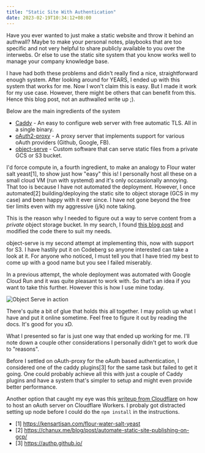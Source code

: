 ```yaml
---
title: "Static Site With Authentication"
date: 2023-02-19T10:34:12+08:00
---
```


Have you ever wanted to just make a static website and throw it behind an
authwall? Maybe to make your personal notes, playbooks that are too specific
and not very helpful to share publicly available to you over the interwebs. Or
else to use the static site system that you know works well to manage your
company knowledge base.

I have had both these problems and didn't really find a nice, straightforward
enough system. After looking around for YEARS, I ended up with this system that
works for me. Now I won't claim this is easy. But I made it work for my use
case.  However, there might be others that can benefit from this. Hence this
blog post, not an authwalled write up ;).

Below are the main ingredients of the system

- [Caddy](https://caddyserver.com/) - An easy to configure web server with free
  automatic TLS. All in a single binary.
- [oAuth2-proxy](https://github.com/oauth2-proxy/oauth2-proxy) - A proxy server
  that implements support for various oAuth providers (Github, Google, FB).
- [object-serve](https://codeberg.org/chanux/object-serve) - Custom software
  that can serve static files from a private GCS or S3 bucket.

I'd force compute in, a fourth ingredient, to make an analogy to Flour
water salt yeast[1], to show just how "easy" this is! I personally host all
these on a small cloud VM (run with systemd) and it's only occassionally
annoying. That too is because I have not automated the deployment. However,
I once automated[2] building/deploying the static site to object storage (GCS
in my case) and been happy with it ever since. I have not gone beyond the free
tier limits even with my aggressive (j/k) note taking.

This is the reason why I needed to figure out a way to serve content from
a *private* object storage bucket. In my search, I found [this blog
post](https://fale.io/blog/2018/04/12/an-http-server-to-serve-gcs-files) and
modified the code there to suit my needs.

object-serve is my second attempt at implementing this, now with support for
S3. I have hastily put it on Codeberg so anyone interested can take a look at
it. For anyone who noticed, I must tell you that I have tried my best to come
up with a good name but you see I failed miserably.

In a previous attempt, the whole deployment was automated with Google
Cloud Run and it was quite pleasant to work with. So that's an idea if you want
to take this further. However this is how I use mine today.

![Object Serve in action](/images/static-site-with-auth/object-serve-in-action.png)

There's quite a bit of glue that holds this all together. I may polish up what
I have and put it online sometime. Feel free to figure it out by reading the
docs. It's good for you xD.

What I presented so far is just one way that ended up working for me. I'll note
down a couple other considerations I personally didn't get to work due to
"reasons".

Before I settled on oAuth-proxy for the oAuth based authentication,
I considered one of the caddy plugins[3] for the same task but failed to get it
going. One could probably achieve all this with just a couple of Caddy plugins
and have a system that's simpler to setup and might even provide better
performance.

Another option that caught my eye was this [writeup from
Cloudflare](https://blog.cloudflare.com/oauth-2-0-authentication-server/) on
how to host an oAuth server on Cloudflare Workers. I probaly got distracted
setting up node before I could do the `npm install` in the instructions.

- [1] https://kensartisan.com/flour-water-salt-yeast
- [2] https://chanux.me/blog/post/automate-static-site-publishing-on-gcp/
- [3] https://authp.github.io/
